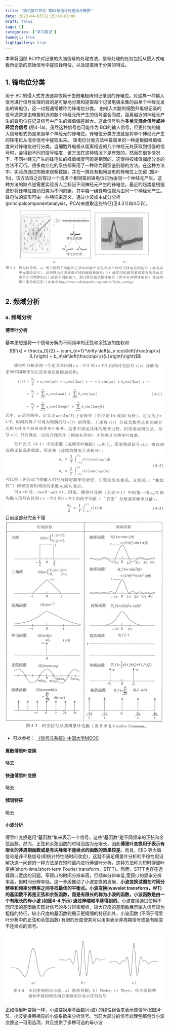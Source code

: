 ```yaml
---
title: "脑机接口导论-第04章信号处理技术概要"
date: 2023-04-03T21:25:43+08:00
draft: false
tags: []
categories: ["学习笔记"]
twemoji: true
lightgallery: true
---
```


本章将回顾 BCI中对记录的大脑信号的处理方法，信号处理的任务包括从侵入式电极所记录的原始信号中提取锋电位，以及提取用于分类的特征。

## 1. 锋电位分类
用于 BCI的侵人式方法通常依赖于由微电极阵列记录到的锋电位。对这样一种输入信号进行信号处理的目的是可靠地分离和提取每个记录电极采集的由单个神经元发出的锋电位，这一过程通常被称为锋电位分类。
由植入大脑的细胞外电极记录的信号通常是由电极附近的数个神经元所产生的信号混合而成，距离越近的神经元产生的锋电位在记录信号中产生的幅值偏差越大。这此信号称为**多单元混合信号或神经混合信号** (图4-1a)。虽然这种信号也可能作为 BCI的输人信号，但更传统的输入信号形式仍是来自单个神经元的锋电位。锋电位分类方法就是将单个神经元产生的锋电位从混合信号中提取出来。
锋电位分类方法中最简单的一种是根据峰值幅度来对锋电位进行分类。当细胞外电极从距离相近的几个神经元处获取到很强的信号时，会得到不同的信号幅度，该方法在这种情况下是有效的。然而在很多情况下，不同神经元产生的锋电位的峰值幅度可能是相同的，这使得按峰值幅度分类的方法不可行。很多商业化的系统都采用了一种称为窗型鉴别器的方法。在这种方法中，实验员通过肉眼来观察数据，并在一排具有相同波形的锋电位上加窗 (图4-1b)。该方法将之后穿过一个或多个相同窗的锋电位归为由同一个神经元产生。这种方法的缺点是需要实验员人工标记不同神经元产生的锋电位。最近的趋势是根据波形将锋电位自动归类为不同的组，其中每一组锋电位视为由同一个神经元产生。锋电位的波形可由一些特征来定义，通过小波或主成分分析(principalcomponentanalysis，PCA)来提取这些特征(见4.3节和4.5节)。
![](./image/2023-04-03-21-35-33.png)

## 2. 频域分析
### a. 频域分析
#### 傅里叶分析
基本思想是将一个信号分解为不同频率的正弦和余弦波的加权和
$$f(x) = \frac{a_0}{2} + \sum_{n=1}^\infty \left(a_n \cos\left(\frac{n\pi x}{L}\right) + b_n\sin\left(\frac{n\pi x}{L}\right)\right)$$
![](./image/2023-04-03-21-54-42.png)
![](./image/2023-04-03-21-56-19.png)
目前这部分完全不懂
![](./image/2023-04-03-22-33-31.png)
* 可以参考：
  [《信号与系统》中国大学MOOC](https://www.icourse163.org/learn/XDU-483006?tid=1469708456#/learn/content)
#### 离散傅里叶变换
略去

#### 快速傅里叶变换
略去

#### 频谱特征
略去

#### 小波分析
傅里叶变换是用“基函数”集来表示一个信号，这些“基函数”是不同频率的正弦和余弦函数。然而，正弦和余弦函数的时域范围为无限长，因此**傅里叶变换用于表示有限长的非周期函数或是有尖峰和不连续点的函数的效果较差**。而且，EEG 等大脑信号是非平稳信号(即统计特性随时间改变)，这就不满足傅里叶分析的平稳性假设解决这一问题的一种方法是在短时窗内进行傅里叶分析，这种方法称为短时傅里叶变换(short-time/short-term Fourier transform，STFT)。然而，STFT也存在选择窗口宽度的问题，窄窗口的时间分辨率高，但频率分辨率低;宽窗口的频率分辨率高，但时间分辨率低。这一矛盾推动了小波变换的发展，**小波变换试图在时间分辨率和频率分辨率之间寻找最佳的平衡点。小波变换(wavelet transform，WT)的基函数不再是正弦和余弦函数，而是有限长的称为小波的函数，小波函数是由一个有限长的母小波 (如图4-4 所示) 通过伸缩和平移得到的**。小波变换通过使用不同尺度的基函数实现对信号的多分辨率解析，较大尺度的基函数展示输入信号较为粗糙的特征，较小尺度的基函数则展示更精细的特征此外，小波函数 (不同于傅里叶分析中的正弦和余弦函数) 有限的长度使其可以用来表示非周期信号或是有陡变不连续点的信号。

![](./image/2023-04-03-22-38-09.png)

正如傅里叶变换一样，小波变换用基函数(小波) 的线性组合来表示原信号(如图4-5)。小波变换用相应的小波系数来分析信号。当前大部分的信号处理包都包含小波变换这一可用选项，并且提供了多种可选的母小波